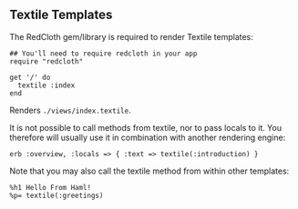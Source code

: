 Textile Templates
-----------------

The RedCloth gem/library is required to render Textile templates:

    ## You'll need to require redcloth in your app
    require "redcloth"

    get '/' do
      textile :index
    end

Renders `./views/index.textile`.

It is not possible to call methods from textile, nor to pass locals to it. You
therefore will usually use it in combination with another rendering engine:

    erb :overview, :locals => { :text => textile(:introduction) }

Note that you may also call the textile method from within other templates:

    %h1 Hello From Haml!
    %p= textile(:greetings)
   

